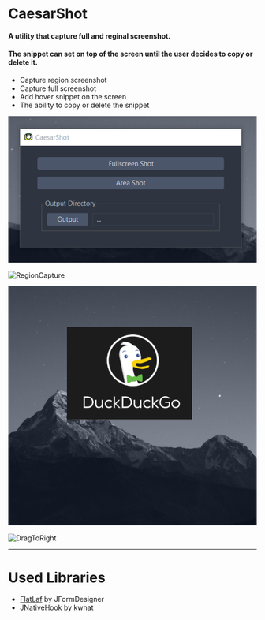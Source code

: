 # CaesarShot
#### A utility that capture full and reginal screenshot.
#### The snippet can set on top of the screen until the user decides to copy or delete it.
+ Capture region screenshot
+ Capture full screenshot
+ Add hover snippet on the screen
+ The ability to copy or delete the snippet

![MainWindow](./images/MainWindow.bmp)

![RegionCapture](./images/RegionCapture.bmp)

![ImageSnippet](./images/ImageSnippet.bmp)

![DragToRight](./images/DragToRight.bmp)

---

# Used Libraries

+ [FlatLaf](https://github.com/JFormDesigner/FlatLaf/) by JFormDesigner
+ [JNativeHook](https://github.com/kwhat/jnativehook/) by kwhat
